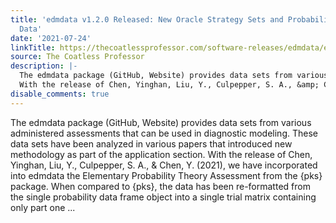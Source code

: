 ```yaml
---
title: 'edmdata v1.2.0 Released: New Oracle Strategy Sets and Probability Assessment
  Data'
date: '2021-07-24'
linkTitle: https://thecoatlessprofessor.com/software-releases/edmdata/edmdata-v1.2.0-released-new-oracle-strategy-sets-and-probability-assessment-data/
source: The Coatless Professor
description: |-
  The edmdata package (GitHub, Website) provides data sets from various administered assessments that can be used in diagnostic modeling. These data sets have been analyzed in various papers that introduced new methodology as part of the application section.
  With the release of Chen, Yinghan, Liu, Y., Culpepper, S. A., &amp; Chen, Y. (2021), we have incorporated into edmdata the Elementary Probability Theory Assessment from the {pks} package. When compared to {pks}, the data has been re-formatted from the single probability data frame object into a single trial matrix containing only part one ...
disable_comments: true
---
```

The edmdata package (GitHub, Website) provides data sets from various administered assessments that can be used in diagnostic modeling. These data sets have been analyzed in various papers that introduced new methodology as part of the application section.
With the release of Chen, Yinghan, Liu, Y., Culpepper, S. A., &amp; Chen, Y. (2021), we have incorporated into edmdata the Elementary Probability Theory Assessment from the {pks} package. When compared to {pks}, the data has been re-formatted from the single probability data frame object into a single trial matrix containing only part one ...